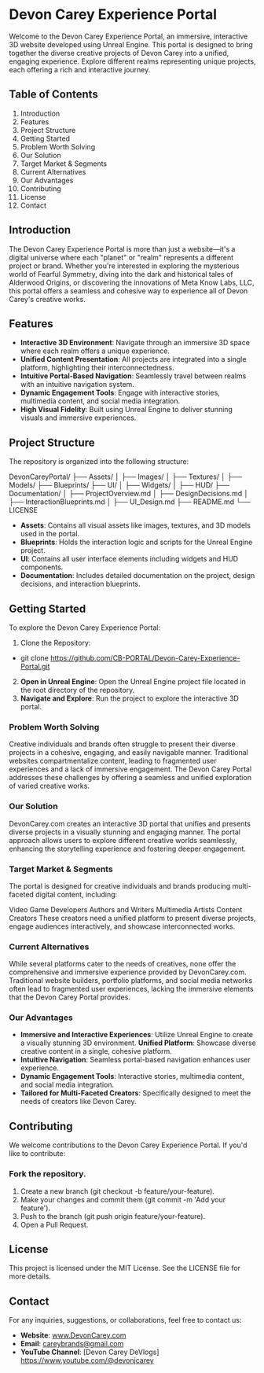 # Devon Carey Experience Portal

Welcome to the Devon Carey Experience Portal, an immersive, interactive 3D website developed using Unreal Engine. This portal is designed to bring together the diverse creative projects of Devon Carey into a unified, engaging experience. Explore different realms representing unique projects, each offering a rich and interactive journey.

## Table of Contents

1. Introduction
2. Features
3. Project Structure
4. Getting Started
5. Problem Worth Solving
6. Our Solution
7. Target Market & Segments
8. Current Alternatives
9. Our Advantages
10. Contributing
11. License
12. Contact

## Introduction

The Devon Carey Experience Portal is more than just a website—it's a digital universe where each "planet" or "realm" represents a different project or brand. Whether you're interested in exploring the mysterious world of Fearful Symmetry, diving into the dark and historical tales of Alderwood Origins, or discovering the innovations of Meta Know Labs, LLC, this portal offers a seamless and cohesive way to experience all of Devon Carey's creative works.

## Features

- **Interactive 3D Environment**: Navigate through an immersive 3D space where each realm offers a unique experience.
- **Unified Content Presentation**: All projects are integrated into a single platform, highlighting their interconnectedness.
- **Intuitive Portal-Based Navigation**: Seamlessly travel between realms with an intuitive navigation system.
- **Dynamic Engagement Tools**: Engage with interactive stories, multimedia content, and social media integration.
- **High Visual Fidelity**: Built using Unreal Engine to deliver stunning visuals and immersive experiences.

## Project Structure

The repository is organized into the following structure:

DevonCareyPortal/
├── Assets/
│   ├── Images/
│   ├── Textures/
│   ├── Models/
├── Blueprints/
├── UI/
│   ├── Widgets/
│   ├── HUD/
├── Documentation/
│   ├── ProjectOverview.md
│   ├── DesignDecisions.md
│   ├── InteractionBlueprints.md
│   ├── UI_Design.md
├── README.md
└── LICENSE

- **Assets**: Contains all visual assets like images, textures, and 3D models used in the portal.
- **Blueprints**: Holds the interaction logic and scripts for the Unreal Engine project.
- **UI**: Contains all user interface elements including widgets and HUD components.
- **Documentation**: Includes detailed documentation on the project, design decisions, and interaction blueprints.

## Getting Started

To explore the Devon Carey Experience Portal:

1. Clone the Repository:
- git clone https://github.com/CB-PORTAL/Devon-Carey-Experience-Portal.git
2. **Open in Unreal Engine**:
Open the Unreal Engine project file located in the root directory of the repository.
3. **Navigate and Explore**:
Run the project to explore the interactive 3D portal.

### Problem Worth Solving
Creative individuals and brands often struggle to present their diverse projects in a cohesive, engaging, and easily navigable manner. Traditional websites compartmentalize content, leading to fragmented user experiences and a lack of immersive engagement. The Devon Carey Portal addresses these challenges by offering a seamless and unified exploration of varied creative works.

### Our Solution
DevonCarey.com creates an interactive 3D portal that unifies and presents diverse projects in a visually stunning and engaging manner. The portal approach allows users to explore different creative worlds seamlessly, enhancing the storytelling experience and fostering deeper engagement.

### Target Market & Segments
The portal is designed for creative individuals and brands producing multi-faceted digital content, including:

Video Game Developers
Authors and Writers
Multimedia Artists
Content Creators
These creators need a unified platform to present diverse projects, engage audiences interactively, and showcase interconnected works.

### Current Alternatives
While several platforms cater to the needs of creatives, none offer the comprehensive and immersive experience provided by DevonCarey.com. Traditional website builders, portfolio platforms, and social media networks often lead to fragmented user experiences, lacking the immersive elements that the Devon Carey Portal provides.

### Our Advantages
- **Immersive and Interactive Experiences**: Utilize Unreal Engine to create a visually stunning 3D environment.
**Unified Platform**: Showcase diverse creative content in a single, cohesive platform.
- **Intuitive Navigation**: Seamless portal-based navigation enhances user experience.
- **Dynamic Engagement Tools**: Interactive stories, multimedia content, and social media integration.
- **Tailored for Multi-Faceted Creators**: Specifically designed to meet the needs of creators like Devon Carey.

## Contributing

We welcome contributions to the Devon Carey Experience Portal. If you'd like to contribute:

### Fork the repository.
1. Create a new branch (git checkout -b feature/your-feature).
2. Make your changes and commit them (git commit -m 'Add your feature').
3. Push to the branch (git push origin feature/your-feature).
4. Open a Pull Request.

## License

This project is licensed under the MIT License. See the LICENSE file for more details.

## Contact

For any inquiries, suggestions, or collaborations, feel free to contact us:

- **Website**: www.DevonCarey.com
- **Email**: careybrands@gmail.com
- **YouTube Channel**: [Devon Carey DeVlogs] https://www.youtube.com/@devonjcarey